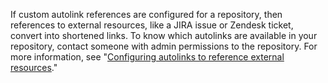 If custom autolink references are configured for a repository, then references to external resources, like a JIRA issue or Zendesk ticket, convert into shortened links. To know which autolinks are available in your repository, contact someone with admin permissions to the repository. For more information, see "[Configuring autolinks to reference external resources](/repositories/managing-your-repositorys-settings-and-features/managing-repository-settings/configuring-autolinks-to-reference-external-resources)."
